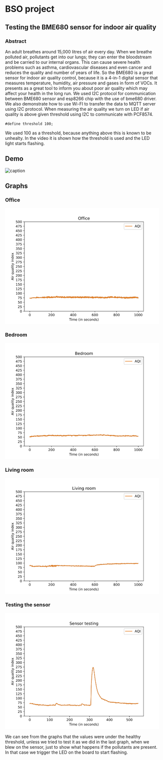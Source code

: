 # BSO project

## Testing the BME680 sensor for indoor air quality

### Abstract
An adult breathes around 15,000 litres of air every day. When we breathe polluted air, pollutants get into our lungs; they can enter the bloodstream and be carried to our internal organs. This can cause severe health problems such as asthma, cardiovascular diseases and even cancer and reduces the quality and number of years of life. So the BME680 is a great sensor for indoor air quality control, because it is a 4-in-1 digital sensor that measures temperature, humidity, air pressure and gases in form of VOCs. It presents as a great tool to inform you about poor air quality which may affect your health in the long run. We used I2C protocol for communication between BME680 sensor and esp8266 chip with the use of bme680 driver. We also demonstrate how to use Wi-FI to transfer the data to MQTT server using I2C protocol. When measuring the air quality we turn on LED if air quality is above given threshold using I2C to communicate with PCF8574.

    #define threshold 100;
    
We used 100 as a threshold, because anything above this is known to be unhealty. In the video it is shown how the threshold is used and the LED light starts flashing.

## Demo
![caption](https://drive.google.com/file/d/1po4968wMF3BUL7tamgRRlYVZJqJiJH0J/view?usp=sharing)


## Graphs
### Office 
![Alt text](./graphs/office_new.png?raw=true)

### Bedroom
![Alt text](./graphs/bedroom_new.png?raw=true)

### Living room
![Alt text](./graphs/living_room.png?raw=true)

### Testing the sensor
![Alt text](./graphs/sensor_test.png?raw=true)


We can see from the graphs that the values were under the healthy threshold, unless we tried to test it as we did in the last graph, when we blew on the sensor, just to show what happens if the pollutants are present. In that case we trigger the LED on the board to start flashing.
